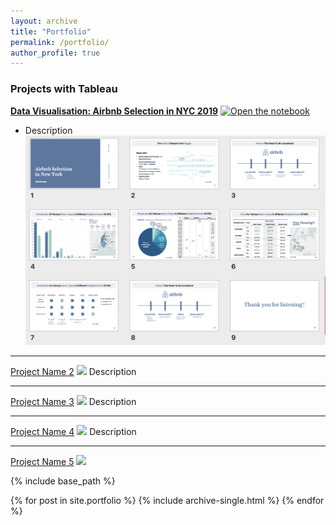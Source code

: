 ```yaml
---
layout: archive
title: "Portfolio"
permalink: /portfolio/
author_profile: true
---
```


### Projects with Tableau

[**Data Visualisation: Airbnb Selection in NYC 2019**](/files/Airbnb%20Selection%20in%20NYC_Susie%20Tao.pdf)
[![Open the notebook](https://img.shields.io/badge/Jupyter-OPen_the_Notebook-9cf?logo=Jupyter)](https://davinaliang.github.io/files/Airbnb%20Selection%20in%20NYC_Susie%20Tao.pdf)
- Description
![](/images/Airbnb%20Selection%20in%20NYC.png)

---
[Project Name 2](/pdf/PricingAnalyticsPJ2.pdf)
![](/images/PricingAnalyticsPJ2.png)
Description

---
[Project Name 3](/pdf/PricingAnalyticsPJ1.pdf)
![](/images/PPJ1.jpeg)
Description

---
[Project Name 4](/pdf/Twitter%20-%20Natural%20Language%20Processing.pdf)
![](/images/twitter.png)
Description

---

[Project Name 5](/911_descrptive_analysis.html)
![](/images/911%20Projct.png)

{% include base_path %}


{% for post in site.portfolio %}
  {% include archive-single.html %}
{% endfor %}
